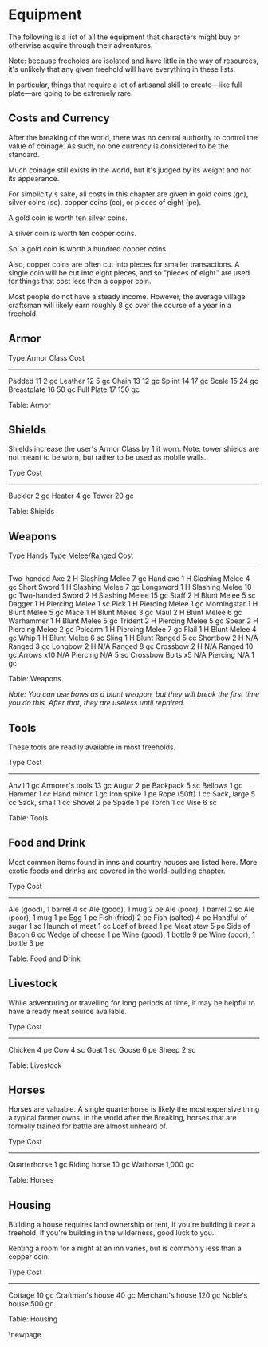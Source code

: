 # Equipment

The following is a list of all the equipment that
characters might buy or otherwise acquire through
their adventures.

Note: because freeholds are isolated and have little
in the way of resources, it's unlikely that any given
freehold will have everything in these lists.

In particular, things that require a lot of artisanal
skill to create—like full plate—are going to be
extremely rare.

## Costs and Currency

After the breaking of the world, there was no central
authority to control the value of coinage. As such, no
one currency is considered to be the standard.

Much coinage still exists in the world, but it's judged
by its weight and not its appearance.

For simplicity's sake, all costs in this chapter are
given in gold coins (gc), silver coins (sc), copper
coins (cc), or pieces of eight (pe).

A gold coin is worth ten silver coins.

A silver coin is worth ten copper coins.

So, a gold coin is worth a hundred copper coins.

Also, copper coins are often cut into pieces for smaller
transactions. A single coin will be cut into eight pieces,
and so "pieces of eight" are used for things that cost
less than a copper coin.

Most people do not have a steady income. However, the
average village craftsman will likely earn roughly
8 gc over the course of a year in a freehold.

## Armor

Type        Armor Class  Cost
----------- ------------ -----
Padded      11           2 gc
Leather     12           5 gc
Chain       13           12 gc
Splint      14           17 gc
Scale       15           24 gc
Breastplate 16           50 gc
Full Plate  17           150 gc

Table: Armor

## Shields

Shields increase the user's Armor Class by 1 if worn.
Note: tower shields are not meant to be worn, but rather
to be used as mobile walls.

Type     Cost
-------- -------
Buckler  2 gc
Heater   4 gc
Tower    20 gc

Table: Shields

## Weapons

Type              Hands  Type     Melee/Ranged Cost
----------------- ------ -------- ------------ -----
Two-handed Axe    2 H    Slashing Melee        7 gc
Hand axe          1 H    Slashing Melee        4 gc
Short Sword       1 H    Slashing Melee        7 gc
Longsword         1 H    Slashing Melee        10 gc
Two-handed Sword  2 H    Slashing Melee        15 gc
Staff             2 H    Blunt    Melee        5 sc
Dagger            1 H    Piercing Melee        1 sc
Pick              1 H    Piercing Melee        1 gc
Morningstar       1 H    Blunt    Melee        5 gc
Mace              1 H    Blunt    Melee        3 gc
Maul              2 H    Blunt    Melee        6 gc
Warhammer         1 H    Blunt    Melee        5 gc
Trident           2 H    Piercing Melee        5 gc
Spear             2 H    Piercing Melee        2 gc
Polearm           1 H    Piercing Melee        7 gc
Flail             1 H    Blunt    Melee        4 gc
Whip              1 H    Blunt    Melee        6 sc
Sling             1 H    Blunt    Ranged       5 cc
Shortbow          2 H    N/A      Ranged       3 gc
Longbow           2 H    N/A      Ranged       8 gc
Crossbow          2 H    N/A      Ranged       10 gc
Arrows x10        N/A    Piercing N/A          5 sc
Crossbow Bolts x5 N/A    Piercing N/A          1 gc

Table: Weapons

*Note: You can use bows as a blunt weapon, but they will break
the first time you do this. After that, they are useless until
repaired.*

## Tools

These tools are readily available in most freeholds.

Type             Cost
---------------- ----
Anvil            1 gc
Armorer's tools  13 gc
Augur            2 pe
Backpack         5 sc
Bellows          1 gc
Hammer           1 cc
Hand mirror      1 gc
Iron spike       1 pe
Rope (50ft)      1 cc
Sack, large      5 cc
Sack, small      1 cc
Shovel           2 pe
Spade            1 pe
Torch            1 cc
Vise             6 sc

Table: Tools

## Food and Drink

Most common items found in inns and country houses are
listed here. More exotic foods and drinks are covered
in the world-building chapter.

Type                   Cost
---------------------- -----
Ale (good), 1 barrel   4 sc
Ale (good), 1 mug      2 pe
Ale (poor), 1 barrel   2 sc
Ale (poor), 1 mug      1 pe
Egg                    1 pe
Fish (fried)           2 pe
Fish (salted)          4 pe
Handful of sugar       1 sc
Haunch of meat         1 cc
Loaf of bread          1 pe
Meat stew              5 pe
Side of Bacon          6 cc
Wedge of cheese        1 pe
Wine (good), 1 bottle  9 pe
Wine (poor), 1 bottle  3 pe

Table: Food and Drink

## Livestock

While adventuring or travelling for long periods of time,
it may be helpful to have a ready meat source available.

Type          Cost
------------- ----
Chicken       4 pe
Cow           4 sc
Goat          1 sc
Goose         6 pe
Sheep         2 sc

Table: Livestock

## Horses

Horses are valuable. A single quarterhorse is likely the most
expensive thing a typical farmer owns. In the world after the
Breaking, horses that are formally trained for battle are
almost unheard of.

Type          Cost
------------- ------
Quarterhorse  1 gc
Riding horse  10 gc
Warhorse      1,000 gc

Table: Horses

## Housing

Building a house requires land ownership or rent, if you're
building it near a freehold. If you're building in the wilderness,
good luck to you.

Renting a room for a night at an inn varies, but is commonly
less than a copper coin.

Type              Cost
----------------- -----
Cottage           10 gc
Craftman's house  40 gc
Merchant's house  120 gc
Noble's house     500 gc

Table: Housing

\newpage

